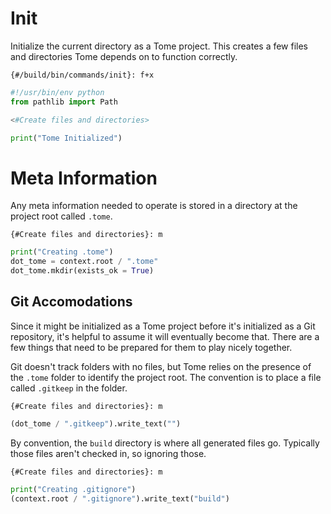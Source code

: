 # Init

Initialize the current directory as a Tome project. This creates a few files and directories Tome depends on to function correctly.

`{#/build/bin/commands/init}: f+x`
```python
#!/usr/bin/env python
from pathlib import Path

<#Create files and directories>

print("Tome Initialized")
```

# Meta Information

Any meta information needed to operate is stored in a directory at the project root called `.tome`.

`{#Create files and directories}: m`
```python
print("Creating .tome")
dot_tome = context.root / ".tome"
dot_tome.mkdir(exists_ok = True)
```

## Git Accomodations

Since it might be initialized as a Tome project before it's initialized as a Git repository, it's helpful to assume it will eventually become that. There are a few things that need to be prepared for them to play nicely together.

Git doesn't track folders with no files, but Tome relies on the presence of the `.tome` folder to identify the project root. The convention is to place a file called `.gitkeep` in the folder.

`{#Create files and directories}: m`
```python
(dot_tome / ".gitkeep").write_text("")
```

By convention, the `build` directory is where all generated files go. Typically those files aren't checked in, so ignoring those.


`{#Create files and directories}: m`
```python
print("Creating .gitignore")
(context.root / ".gitignore").write_text("build")
```
